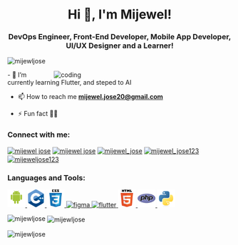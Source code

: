 <h1 align="center">Hi 👋, I'm Mijewel!</h1>
<h3 align="center">DevOps Engineer, Front-End Developer, Mobile App Developer, UI/UX Designer and a Learner!</h3>

<p align="left"> <img src="https://komarev.com/ghpvc/?username=mijewljose&label=Profile%20views&color=0e75b6&style=flat" alt="mijewljose" /> </p>

<img align="right" alt="coding" width="400" src="https://user-images.githubusercontent.com/55389276/140866485-8fb1c876-9a8f-4d6a-98dc-08c4981eaf70.gif">
- 🌱 I’m currently learning Flutter, and steped to AI

- 📫 How to reach me **mijewel.jose20@gmail.com**

- ⚡ Fun fact **🙂💪**

<h3 align="left">Connect with me:</h3>
<p align="left">
<a href="https://linkedin.com/in/mijewel jose" target="blank"><img align="center" src="https://raw.githubusercontent.com/rahuldkjain/github-profile-readme-generator/master/src/images/icons/Social/linked-in-alt.svg" alt="mijewel jose" height="30" width="40" /></a>
<a href="https://fb.com/mijewel jose" target="blank"><img align="center" src="https://raw.githubusercontent.com/rahuldkjain/github-profile-readme-generator/master/src/images/icons/Social/facebook.svg" alt="mijewel jose" height="30" width="40" /></a>
<a href="https://instagram.com/mijewel_jose" target="blank"><img align="center" src="https://raw.githubusercontent.com/rahuldkjain/github-profile-readme-generator/master/src/images/icons/Social/instagram.svg" alt="mijewel_jose" height="30" width="40" /></a>
<a href="https://www.hackerrank.com/mijewel_jose123" target="blank"><img align="center" src="https://raw.githubusercontent.com/rahuldkjain/github-profile-readme-generator/master/src/images/icons/Social/hackerrank.svg" alt="mijewel_jose123" height="30" width="40" /></a>
<a href="https://auth.geeksforgeeks.org/user/mijeweljose123" target="blank"><img align="center" src="https://raw.githubusercontent.com/rahuldkjain/github-profile-readme-generator/master/src/images/icons/Social/geeks-for-geeks.svg" alt="mijeweljose123" height="30" width="40" /></a>
</p>

<h3 align="left">Languages and Tools:</h3>
<p align="left"> <a href="https://developer.android.com" target="_blank" rel="noreferrer"> <img src="https://raw.githubusercontent.com/devicons/devicon/master/icons/android/android-original-wordmark.svg" alt="android" width="40" height="40"/> </a> <a href="https://www.w3schools.com/cpp/" target="_blank" rel="noreferrer"> <img src="https://raw.githubusercontent.com/devicons/devicon/master/icons/cplusplus/cplusplus-original.svg" alt="cplusplus" width="40" height="40"/> </a> <a href="https://www.w3schools.com/css/" target="_blank" rel="noreferrer"> <img src="https://raw.githubusercontent.com/devicons/devicon/master/icons/css3/css3-original-wordmark.svg" alt="css3" width="40" height="40"/> </a> <a href="https://www.figma.com/" target="_blank" rel="noreferrer"> <img src="https://www.vectorlogo.zone/logos/figma/figma-icon.svg" alt="figma" width="40" height="40"/> </a> <a href="https://flutter.dev" target="_blank" rel="noreferrer"> <img src="https://www.vectorlogo.zone/logos/flutterio/flutterio-icon.svg" alt="flutter" width="40" height="40"/> </a> <a href="https://www.w3.org/html/" target="_blank" rel="noreferrer"> <img src="https://raw.githubusercontent.com/devicons/devicon/master/icons/html5/html5-original-wordmark.svg" alt="html5" width="40" height="40"/> </a> <a href="https://www.php.net" target="_blank" rel="noreferrer"> <img src="https://raw.githubusercontent.com/devicons/devicon/master/icons/php/php-original.svg" alt="php" width="40" height="40"/> </a> <a href="https://www.python.org" target="_blank" rel="noreferrer"> <img src="https://raw.githubusercontent.com/devicons/devicon/master/icons/python/python-original.svg" alt="python" width="40" height="40"/> </a> </p>

<p><img align="left" src="https://github-readme-stats.vercel.app/api/top-langs?username=mijewljose&show_icons=true&locale=en&layout=compact" alt="mijewljose" /></p>

<p>&nbsp;<img align="center" src="https://github-readme-stats.vercel.app/api?username=mijewljose&show_icons=true&locale=en" alt="mijewljose" /></p>

<p><img align="center" src="https://github-readme-streak-stats.herokuapp.com/?user=mijewljose&" alt="mijewljose" /></p>
